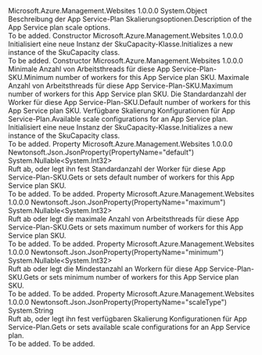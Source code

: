 <Type Name="SkuCapacity" FullName="Microsoft.Azure.Management.WebSites.Models.SkuCapacity">
  <TypeSignature Language="C#" Value="public class SkuCapacity" />
  <TypeSignature Language="ILAsm" Value=".class public auto ansi beforefieldinit SkuCapacity extends System.Object" />
  <TypeSignature Language="DocId" Value="T:Microsoft.Azure.Management.WebSites.Models.SkuCapacity" />
  <TypeSignature Language="VB.NET" Value="Public Class SkuCapacity" />
  <TypeSignature Language="F#" Value="type SkuCapacity = class" />
  <AssemblyInfo>
    <AssemblyName>Microsoft.Azure.Management.Websites</AssemblyName>
    <AssemblyVersion>1.0.0.0</AssemblyVersion>
  </AssemblyInfo>
  <Base>
    <BaseTypeName>System.Object</BaseTypeName>
  </Base>
  <Interfaces />
  <Docs>
    <summary>
            <span data-ttu-id="50ab3-101">Beschreibung der App Service-Plan Skalierungsoptionen.</span><span class="sxs-lookup"><span data-stu-id="50ab3-101">Description of the App Service plan scale options.</span></span>
            </summary>
    <remarks>To be added.</remarks>
  </Docs>
  <Members>
    <Member MemberName=".ctor">
      <MemberSignature Language="C#" Value="public SkuCapacity ();" />
      <MemberSignature Language="ILAsm" Value=".method public hidebysig specialname rtspecialname instance void .ctor() cil managed" />
      <MemberSignature Language="DocId" Value="M:Microsoft.Azure.Management.WebSites.Models.SkuCapacity.#ctor" />
      <MemberSignature Language="VB.NET" Value="Public Sub New ()" />
      <MemberType>Constructor</MemberType>
      <AssemblyInfo>
        <AssemblyName>Microsoft.Azure.Management.Websites</AssemblyName>
        <AssemblyVersion>1.0.0.0</AssemblyVersion>
      </AssemblyInfo>
      <Parameters />
      <Docs>
        <summary>
            <span data-ttu-id="50ab3-102">Initialisiert eine neue Instanz der SkuCapacity-Klasse.</span><span class="sxs-lookup"><span data-stu-id="50ab3-102">Initializes a new instance of the SkuCapacity class.</span></span>
            </summary>
        <remarks>To be added.</remarks>
      </Docs>
    </Member>
    <Member MemberName=".ctor">
      <MemberSignature Language="C#" Value="public SkuCapacity (Nullable&lt;int&gt; minimum = null, Nullable&lt;int&gt; maximum = null, Nullable&lt;int&gt; defaultProperty = null, string scaleType = null);" />
      <MemberSignature Language="ILAsm" Value=".method public hidebysig specialname rtspecialname instance void .ctor(valuetype System.Nullable`1&lt;int32&gt; minimum, valuetype System.Nullable`1&lt;int32&gt; maximum, valuetype System.Nullable`1&lt;int32&gt; defaultProperty, string scaleType) cil managed" />
      <MemberSignature Language="DocId" Value="M:Microsoft.Azure.Management.WebSites.Models.SkuCapacity.#ctor(System.Nullable{System.Int32},System.Nullable{System.Int32},System.Nullable{System.Int32},System.String)" />
      <MemberSignature Language="VB.NET" Value="Public Sub New (Optional minimum As Nullable(Of Integer) = null, Optional maximum As Nullable(Of Integer) = null, Optional defaultProperty As Nullable(Of Integer) = null, Optional scaleType As String = null)" />
      <MemberSignature Language="F#" Value="new Microsoft.Azure.Management.WebSites.Models.SkuCapacity : Nullable&lt;int&gt; * Nullable&lt;int&gt; * Nullable&lt;int&gt; * string -&gt; Microsoft.Azure.Management.WebSites.Models.SkuCapacity" Usage="new Microsoft.Azure.Management.WebSites.Models.SkuCapacity (minimum, maximum, defaultProperty, scaleType)" />
      <MemberType>Constructor</MemberType>
      <AssemblyInfo>
        <AssemblyName>Microsoft.Azure.Management.Websites</AssemblyName>
        <AssemblyVersion>1.0.0.0</AssemblyVersion>
      </AssemblyInfo>
      <Parameters>
        <Parameter Name="minimum" Type="System.Nullable&lt;System.Int32&gt;" />
        <Parameter Name="maximum" Type="System.Nullable&lt;System.Int32&gt;" />
        <Parameter Name="defaultProperty" Type="System.Nullable&lt;System.Int32&gt;" />
        <Parameter Name="scaleType" Type="System.String" />
      </Parameters>
      <Docs>
        <param name="minimum"><span data-ttu-id="50ab3-103">Minimale Anzahl von Arbeitsthreads für diese App Service-Plan-SKU.</span><span class="sxs-lookup"><span data-stu-id="50ab3-103">Minimum number of workers for this App Service plan SKU.</span></span></param>
        <param name="maximum"><span data-ttu-id="50ab3-104">Maximale Anzahl von Arbeitsthreads für diese App Service-Plan-SKU.</span><span class="sxs-lookup"><span data-stu-id="50ab3-104">Maximum number of workers for this App Service plan SKU.</span></span></param>
        <param name="defaultProperty"><span data-ttu-id="50ab3-105">Die Standardanzahl der Worker für diese App Service-Plan-SKU.</span><span class="sxs-lookup"><span data-stu-id="50ab3-105">Default number of workers for this App Service plan SKU.</span></span></param>
        <param name="scaleType"><span data-ttu-id="50ab3-106">Verfügbare Skalierung Konfigurationen für App Service-Plan.</span><span class="sxs-lookup"><span data-stu-id="50ab3-106">Available scale configurations for an App Service plan.</span></span></param>
        <summary>
            <span data-ttu-id="50ab3-107">Initialisiert eine neue Instanz der SkuCapacity-Klasse.</span><span class="sxs-lookup"><span data-stu-id="50ab3-107">Initializes a new instance of the SkuCapacity class.</span></span>
            </summary>
        <remarks>To be added.</remarks>
      </Docs>
    </Member>
    <Member MemberName="DefaultProperty">
      <MemberSignature Language="C#" Value="public Nullable&lt;int&gt; DefaultProperty { get; set; }" />
      <MemberSignature Language="ILAsm" Value=".property instance valuetype System.Nullable`1&lt;int32&gt; DefaultProperty" />
      <MemberSignature Language="DocId" Value="P:Microsoft.Azure.Management.WebSites.Models.SkuCapacity.DefaultProperty" />
      <MemberSignature Language="VB.NET" Value="Public Property DefaultProperty As Nullable(Of Integer)" />
      <MemberSignature Language="F#" Value="member this.DefaultProperty : Nullable&lt;int&gt; with get, set" Usage="Microsoft.Azure.Management.WebSites.Models.SkuCapacity.DefaultProperty" />
      <MemberType>Property</MemberType>
      <AssemblyInfo>
        <AssemblyName>Microsoft.Azure.Management.Websites</AssemblyName>
        <AssemblyVersion>1.0.0.0</AssemblyVersion>
      </AssemblyInfo>
      <Attributes>
        <Attribute>
          <AttributeName>Newtonsoft.Json.JsonProperty(PropertyName="default")</AttributeName>
        </Attribute>
      </Attributes>
      <ReturnValue>
        <ReturnType>System.Nullable&lt;System.Int32&gt;</ReturnType>
      </ReturnValue>
      <Docs>
        <summary>
            <span data-ttu-id="50ab3-108">Ruft ab, oder legt ihn fest Standardanzahl der Worker für diese App Service-Plan-SKU.</span><span class="sxs-lookup"><span data-stu-id="50ab3-108">Gets or sets default number of workers for this App Service plan SKU.</span></span>
            </summary>
        <value>To be added.</value>
        <remarks>To be added.</remarks>
      </Docs>
    </Member>
    <Member MemberName="Maximum">
      <MemberSignature Language="C#" Value="public Nullable&lt;int&gt; Maximum { get; set; }" />
      <MemberSignature Language="ILAsm" Value=".property instance valuetype System.Nullable`1&lt;int32&gt; Maximum" />
      <MemberSignature Language="DocId" Value="P:Microsoft.Azure.Management.WebSites.Models.SkuCapacity.Maximum" />
      <MemberSignature Language="VB.NET" Value="Public Property Maximum As Nullable(Of Integer)" />
      <MemberSignature Language="F#" Value="member this.Maximum : Nullable&lt;int&gt; with get, set" Usage="Microsoft.Azure.Management.WebSites.Models.SkuCapacity.Maximum" />
      <MemberType>Property</MemberType>
      <AssemblyInfo>
        <AssemblyName>Microsoft.Azure.Management.Websites</AssemblyName>
        <AssemblyVersion>1.0.0.0</AssemblyVersion>
      </AssemblyInfo>
      <Attributes>
        <Attribute>
          <AttributeName>Newtonsoft.Json.JsonProperty(PropertyName="maximum")</AttributeName>
        </Attribute>
      </Attributes>
      <ReturnValue>
        <ReturnType>System.Nullable&lt;System.Int32&gt;</ReturnType>
      </ReturnValue>
      <Docs>
        <summary>
            <span data-ttu-id="50ab3-109">Ruft ab oder legt die maximale Anzahl von Arbeitsthreads für diese App Service-Plan-SKU.</span><span class="sxs-lookup"><span data-stu-id="50ab3-109">Gets or sets maximum number of workers for this App Service plan SKU.</span></span>
            </summary>
        <value>To be added.</value>
        <remarks>To be added.</remarks>
      </Docs>
    </Member>
    <Member MemberName="Minimum">
      <MemberSignature Language="C#" Value="public Nullable&lt;int&gt; Minimum { get; set; }" />
      <MemberSignature Language="ILAsm" Value=".property instance valuetype System.Nullable`1&lt;int32&gt; Minimum" />
      <MemberSignature Language="DocId" Value="P:Microsoft.Azure.Management.WebSites.Models.SkuCapacity.Minimum" />
      <MemberSignature Language="VB.NET" Value="Public Property Minimum As Nullable(Of Integer)" />
      <MemberSignature Language="F#" Value="member this.Minimum : Nullable&lt;int&gt; with get, set" Usage="Microsoft.Azure.Management.WebSites.Models.SkuCapacity.Minimum" />
      <MemberType>Property</MemberType>
      <AssemblyInfo>
        <AssemblyName>Microsoft.Azure.Management.Websites</AssemblyName>
        <AssemblyVersion>1.0.0.0</AssemblyVersion>
      </AssemblyInfo>
      <Attributes>
        <Attribute>
          <AttributeName>Newtonsoft.Json.JsonProperty(PropertyName="minimum")</AttributeName>
        </Attribute>
      </Attributes>
      <ReturnValue>
        <ReturnType>System.Nullable&lt;System.Int32&gt;</ReturnType>
      </ReturnValue>
      <Docs>
        <summary>
            <span data-ttu-id="50ab3-110">Ruft ab oder legt die Mindestanzahl an Workern für diese App Service-Plan-SKU.</span><span class="sxs-lookup"><span data-stu-id="50ab3-110">Gets or sets minimum number of workers for this App Service plan SKU.</span></span>
            </summary>
        <value>To be added.</value>
        <remarks>To be added.</remarks>
      </Docs>
    </Member>
    <Member MemberName="ScaleType">
      <MemberSignature Language="C#" Value="public string ScaleType { get; set; }" />
      <MemberSignature Language="ILAsm" Value=".property instance string ScaleType" />
      <MemberSignature Language="DocId" Value="P:Microsoft.Azure.Management.WebSites.Models.SkuCapacity.ScaleType" />
      <MemberSignature Language="VB.NET" Value="Public Property ScaleType As String" />
      <MemberSignature Language="F#" Value="member this.ScaleType : string with get, set" Usage="Microsoft.Azure.Management.WebSites.Models.SkuCapacity.ScaleType" />
      <MemberType>Property</MemberType>
      <AssemblyInfo>
        <AssemblyName>Microsoft.Azure.Management.Websites</AssemblyName>
        <AssemblyVersion>1.0.0.0</AssemblyVersion>
      </AssemblyInfo>
      <Attributes>
        <Attribute>
          <AttributeName>Newtonsoft.Json.JsonProperty(PropertyName="scaleType")</AttributeName>
        </Attribute>
      </Attributes>
      <ReturnValue>
        <ReturnType>System.String</ReturnType>
      </ReturnValue>
      <Docs>
        <summary>
            <span data-ttu-id="50ab3-111">Ruft ab, oder legt ihn fest verfügbaren Skalierung Konfigurationen für App Service-Plan.</span><span class="sxs-lookup"><span data-stu-id="50ab3-111">Gets or sets available scale configurations for an App Service plan.</span></span>
            </summary>
        <value>To be added.</value>
        <remarks>To be added.</remarks>
      </Docs>
    </Member>
  </Members>
</Type>